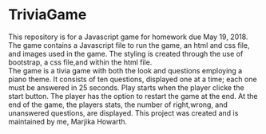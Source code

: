 # TriviaGame
This repository is for a Javascript game for homework due May 19, 2018. The game contains a Javascript file to run the game, an html and css file, and images used in the game.  The styling is created through the use of bootstrap, a css file,and within the html file.  
The game is a tivia game with both the look and questions employing a piano theme.  It consists of ten questions, displayed one at a time; each one must be answered in 25 seconds.  Play starts when the player clicke the start button.  The player has the option to restart the game at the end.  At the end of the game, the players stats, the number of right,wrong, and unanswered questions, are displayed.
This project was created and is maintained by me, Marjika Howarth.
